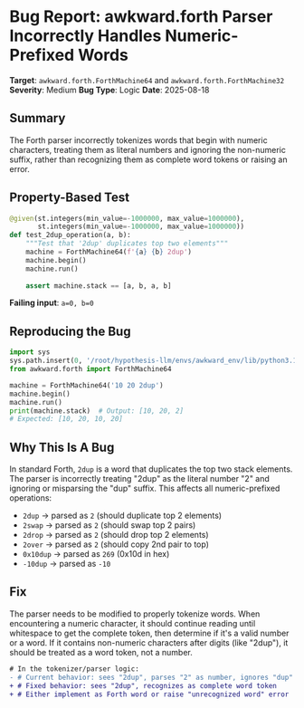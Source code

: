 # Bug Report: awkward.forth Parser Incorrectly Handles Numeric-Prefixed Words

**Target**: `awkward.forth.ForthMachine64` and `awkward.forth.ForthMachine32`
**Severity**: Medium
**Bug Type**: Logic
**Date**: 2025-08-18

## Summary

The Forth parser incorrectly tokenizes words that begin with numeric characters, treating them as literal numbers and ignoring the non-numeric suffix, rather than recognizing them as complete word tokens or raising an error.

## Property-Based Test

```python
@given(st.integers(min_value=-1000000, max_value=1000000),
       st.integers(min_value=-1000000, max_value=1000000))
def test_2dup_operation(a, b):
    """Test that '2dup' duplicates top two elements"""
    machine = ForthMachine64(f'{a} {b} 2dup')
    machine.begin()
    machine.run()
    
    assert machine.stack == [a, b, a, b]
```

**Failing input**: `a=0, b=0`

## Reproducing the Bug

```python
import sys
sys.path.insert(0, '/root/hypothesis-llm/envs/awkward_env/lib/python3.13/site-packages')
from awkward.forth import ForthMachine64

machine = ForthMachine64('10 20 2dup')
machine.begin()
machine.run()
print(machine.stack)  # Output: [10, 20, 2]
# Expected: [10, 20, 10, 20]
```

## Why This Is A Bug

In standard Forth, `2dup` is a word that duplicates the top two stack elements. The parser is incorrectly treating "2dup" as the literal number "2" and ignoring or misparsing the "dup" suffix. This affects all numeric-prefixed operations:

- `2dup` → parsed as `2` (should duplicate top 2 elements)
- `2swap` → parsed as `2` (should swap top 2 pairs)
- `2drop` → parsed as `2` (should drop top 2 elements)
- `2over` → parsed as `2` (should copy 2nd pair to top)
- `0x10dup` → parsed as `269` (0x10d in hex)
- `-10dup` → parsed as `-10`

## Fix

The parser needs to be modified to properly tokenize words. When encountering a numeric character, it should continue reading until whitespace to get the complete token, then determine if it's a valid number or a word. If it contains non-numeric characters after digits (like "2dup"), it should be treated as a word token, not a number.

```diff
# In the tokenizer/parser logic:
- # Current behavior: sees "2dup", parses "2" as number, ignores "dup"
+ # Fixed behavior: sees "2dup", recognizes as complete word token
+ # Either implement as Forth word or raise "unrecognized word" error
```